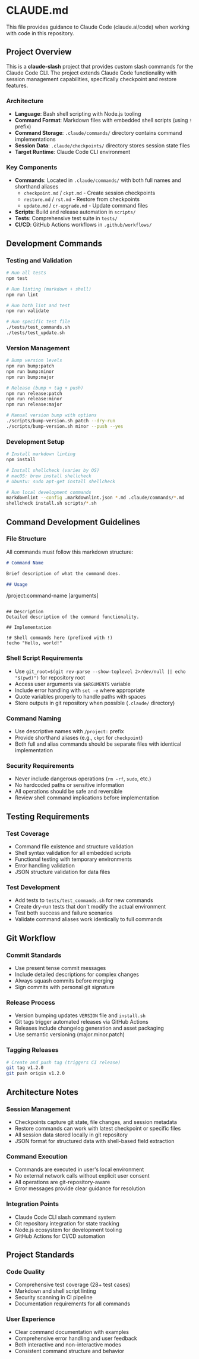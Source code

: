 # CLAUDE.md

This file provides guidance to Claude Code (claude.ai/code) when working with code in this repository.

## Project Overview

This is a **claude-slash** project that provides custom slash commands for the Claude Code CLI. The project extends Claude Code functionality with session management capabilities, specifically checkpoint and restore features.

### Architecture

- **Language**: Bash shell scripting with Node.js tooling
- **Command Format**: Markdown files with embedded shell scripts (using `!` prefix)
- **Command Storage**: `.claude/commands/` directory contains command implementations
- **Session Data**: `.claude/checkpoints/` directory stores session state files
- **Target Runtime**: Claude Code CLI environment

### Key Components

- **Commands**: Located in `.claude/commands/` with both full names and shorthand aliases
  - `checkpoint.md` / `ckpt.md` - Create session checkpoints
  - `restore.md` / `rst.md` - Restore from checkpoints
  - `update.md` / `cr-upgrade.md` - Update command files
- **Scripts**: Build and release automation in `scripts/`
- **Tests**: Comprehensive test suite in `tests/`
- **CI/CD**: GitHub Actions workflows in `.github/workflows/`

## Development Commands

### Testing and Validation
```bash
# Run all tests
npm test

# Run linting (markdown + shell)
npm run lint

# Run both lint and test
npm run validate

# Run specific test file
./tests/test_commands.sh
./tests/test_update.sh
```

### Version Management
```bash
# Bump version levels
npm run bump:patch
npm run bump:minor
npm run bump:major

# Release (bump + tag + push)
npm run release:patch
npm run release:minor
npm run release:major

# Manual version bump with options
./scripts/bump-version.sh patch --dry-run
./scripts/bump-version.sh minor --push --yes
```

### Development Setup
```bash
# Install markdown linting
npm install

# Install shellcheck (varies by OS)
# macOS: brew install shellcheck
# Ubuntu: sudo apt-get install shellcheck

# Run local development commands
markdownlint --config .markdownlint.json *.md .claude/commands/*.md
shellcheck install.sh scripts/*.sh
```

## Command Development Guidelines

### File Structure
All commands must follow this markdown structure:
```markdown
# Command Name

Brief description of what the command does.

## Usage
```
/project:command-name [arguments]
```

## Description
Detailed description of the command functionality.

## Implementation

!# Shell commands here (prefixed with !)
!echo "Hello, world!"
```

### Shell Script Requirements
- Use `git_root=$(git rev-parse --show-toplevel 2>/dev/null || echo "$(pwd)")` for repository root
- Access user arguments via `$ARGUMENTS` variable
- Include error handling with `set -e` where appropriate
- Quote variables properly to handle paths with spaces
- Store outputs in git repository when possible (`.claude/` directory)

### Command Naming
- Use descriptive names with `/project:` prefix
- Provide shorthand aliases (e.g., `ckpt` for `checkpoint`)
- Both full and alias commands should be separate files with identical implementation

### Security Requirements
- Never include dangerous operations (`rm -rf`, `sudo`, etc.)
- No hardcoded paths or sensitive information
- All operations should be safe and reversible
- Review shell command implications before implementation

## Testing Requirements

### Test Coverage
- Command file existence and structure validation
- Shell syntax validation for all embedded scripts
- Functional testing with temporary environments
- Error handling validation
- JSON structure validation for data files

### Test Development
- Add tests to `tests/test_commands.sh` for new commands
- Create dry-run tests that don't modify the actual environment
- Test both success and failure scenarios
- Validate command aliases work identically to full commands

## Git Workflow

### Commit Standards
- Use present tense commit messages
- Include detailed descriptions for complex changes
- Always squash commits before merging
- Sign commits with personal git signature

### Release Process
- Version bumping updates `VERSION` file and `install.sh`
- Git tags trigger automated releases via GitHub Actions
- Releases include changelog generation and asset packaging
- Use semantic versioning (major.minor.patch)

### Tagging Releases
```bash
# Create and push tag (triggers CI release)
git tag v1.2.0
git push origin v1.2.0
```

## Architecture Notes

### Session Management
- Checkpoints capture git state, file changes, and session metadata
- Restore commands can work with latest checkpoint or specific files
- All session data stored locally in git repository
- JSON format for structured data with shell-based field extraction

### Command Execution
- Commands are executed in user's local environment
- No external network calls without explicit user consent
- All operations are git-repository-aware
- Error messages provide clear guidance for resolution

### Integration Points
- Claude Code CLI slash command system
- Git repository integration for state tracking
- Node.js ecosystem for development tooling
- GitHub Actions for CI/CD automation

## Project Standards

### Code Quality
- Comprehensive test coverage (28+ test cases)
- Markdown and shell script linting
- Security scanning in CI pipeline
- Documentation requirements for all commands

### User Experience
- Clear command documentation with examples
- Comprehensive error handling and user feedback
- Both interactive and non-interactive modes
- Consistent command structure and behavior